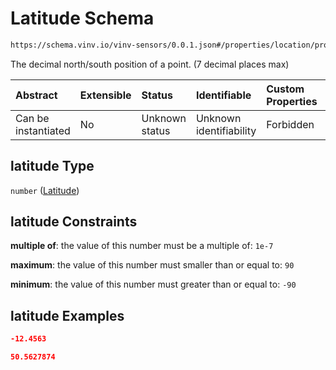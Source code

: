 # Latitude Schema

```txt
https://schema.vinv.io/vinv-sensors/0.0.1.json#/properties/location/properties/coordinates/properties/latitude
```

The decimal north/south position of a point. (7 decimal places max)

| Abstract            | Extensible | Status         | Identifiable            | Custom Properties | Additional Properties | Access Restrictions | Defined In                                                                                                              |
| :------------------ | :--------- | :------------- | :---------------------- | :---------------- | :-------------------- | :------------------ | :---------------------------------------------------------------------------------------------------------------------- |
| Can be instantiated | No         | Unknown status | Unknown identifiability | Forbidden         | Allowed               | none                | [dereferenced.doc.json\*](../../../../../vinv-schemas/vinv-tree/out/0.0.1/dereferenced.doc.json "open original schema") |

## latitude Type

`number` ([Latitude](dereferenced-properties-location-properties-coordinates-properties-latitude.md))

## latitude Constraints

**multiple of**: the value of this number must be a multiple of: `1e-7`

**maximum**: the value of this number must smaller than or equal to: `90`

**minimum**: the value of this number must greater than or equal to: `-90`

## latitude Examples

```json
-12.4563
```

```json
50.5627874
```
